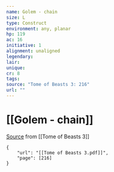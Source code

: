 ```yaml
---
name: Golem - chain
size: L
type: Construct
environment: any, planar
hp: 119
ac: 16
initiative: 1
alignment: unaligned
legendary: 
lair: 
unique: 
cr: 8
tags: 
source: "Tome of Beasts 3: 216"
url: ""
---
```

# [[Golem - chain]]

[Source](zotero://open-pdf/library/items/BLGR9HVR?page=216) from [[Tome of Beasts 3]]

```pdf
{
	"url": "[[Tome of Beasts 3.pdf]]",
	"page": [216]
}
```

